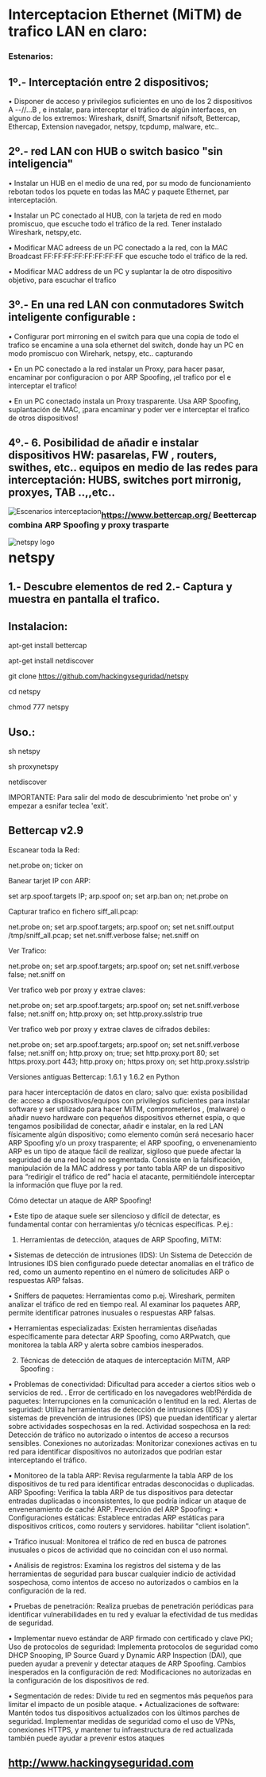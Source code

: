 # Interceptacion Ethernet (MiTM)  de trafico LAN en claro:

### Estenarios:

## 1º.- Interceptación entre 2 dispositivos; 

•	Disponer de acceso y privilegios suficientes en uno de los 2 dispositivos A --//...B , e instalar, para interceptar el tráfico de algún interfaces, en alguno de los extremos: Wireshark, dsniff, Smartsnif nifsoft, Bettercap, Ethercap, Extension navegador, netspy, tcpdump, malware, etc..

## 2º.- red LAN con HUB o switch basico "sin inteligencia"

•	Instalar un HUB en el medio de una red, por su modo de funcionamiento rebotan todos los pquete en todas las MAC y paquete Ethernet, par interceptación.

•	Instalar un PC conectado al HUB, con la tarjeta de red en modo promiscuo, que escuche todo el tráfico de la red. Tener instalado Wireshark, netspy,etc.

•	Modificar MAC adreess de un PC conectado a la red, con la MAC Broadcast FF:FF:FF:FF:FF:FF:FF:FF que escuche todo el tráfico de la red. 

•	Modificar MAC address de un PC y suplantar la de otro dispositivo objetivo, para escuchar el trafico 

## 3º.- En una red LAN con conmutadores Switch inteligente configurable :

•	Configurar port mirroning en el switch para que una copia de todo el trafico se encamine a una sola ethernet del switch, donde hay un PC en modo promiscuo con Wirehark, netspy, etc.. capturando

•	En un PC conectado a la red instalar un Proxy, para hacer pasar, encaminar por configuracion o por ARP Spoofing, ¡el trafico por el e interceptar el trafico!

•	En un PC conectado instala un Proxy trasparente. Usa ARP Spoofing, suplantación de MAC, ¡para encaminar y poder ver e interceptar el trafico de otros dispositivos!

## 4º.- 6.	Posibilidad de añadir e instalar dispositivos HW:  pasarelas, FW , routers, swithes, etc.. equipos en medio de las redes para interceptación: HUBS, switches port mirronig, proxyes, TAB ..,,etc..

<img style="float:left" alt="Escenarios interceptacion" src="https://github.com/hackingyseguridad/netspy/blob/master/MiTM.png">

### https://www.bettercap.org/ Beettercap combina ARP Spoofing y proxy trasparte

<img style="float:left" alt="netspy logo" src="https://github.com/hackingyseguridad/netspy/blob/master/netspy.png">

# netspy

## 1.- Descubre elementos de red 2.- Captura y muestra en pantalla el trafico.

## Instalacion:

apt-get install bettercap

apt-get install netdiscover

git clone https://github.com/hackingyseguridad/netspy

cd netspy

chmod 777 netspy

## Uso.:

sh netspy

sh proxynetspy

netdiscover

IMPORTANTE: Para salir del modo de descubrimiento 'net probe on' y empezar a esnifar teclea 'exit'.

## Bettercap v2.9

Escanear toda la Red:

net.probe on; ticker on

Banear tarjet IP con ARP:

set arp.spoof.targets IP; arp.spoof on; set arp.ban on; net.probe on

Capturar trafico en fichero siff_all.pcap:

net.probe on; set arp.spoof.targets; arp.spoof on; set net.sniff.output /tmp/sniff_all.pcap; set net.sniff.verbose false; net.sniff on

Ver Trafico:

net.probe on; set arp.spoof.targets; arp.spoof on; set net.sniff.verbose false; net.sniff on

Ver trafico web por proxy y extrae claves:

net.probe on; set arp.spoof.targets; arp.spoof on; set net.sniff.verbose false; net.sniff on; http.proxy on; set http.proxy.sslstrip true

Ver trafico web por proxy y extrae claves de cifrados debiles:

net.probe on; set arp.spoof.targets; arp.spoof on; set net.sniff.verbose false; net.sniff on; http.proxy on;  true; set http.proxy.port 80; set https.proxy.port 443; http.proxy on; https.proxy on; set http.proxy.sslstrip

Versiones antiguas Bettercap: 1.6.1 y 1.6.2 en Python


 para hacer interceptación de datos en claro; salvo que: exista  posibilidad  de: acceso a dispositivos/equipos con privilegios suficientes para instalar software y ser utilizado para hacer MiTM,  comprometerlos ,  (malware) o añadir nuevo hardware con pequeños dispositivos ethernet espía, o que tengamos posibilidad de conectar, añadir e instalar, en la red LAN físicamente algún dispositivo;  como elemento común será necesario   hacer ARP Spoofing y/o un proxy trasparente; el ARP spoofing, o envenenamiento ARP es un tipo de ataque fácil de realizar, sigiloso que puede afectar la seguridad de una red local no segmentada. Consiste en la falsificación, manipulación de la MAC address y por tanto tabla ARP de un dispositivo para “redirigir el tráfico de red” hacia el atacante, permitiéndole interceptar  la información que fluye por la red. 

Cómo detectar un ataque de ARP Spoofing!

•	Este tipo de ataque suele ser silencioso y difícil de detectar, es fundamental contar con herramientas y/o técnicas específicas. P.ej.:

1.	Herramientas de detección, ataques de ARP Spoofing, MiTM:

•	Sistemas de detección de intrusiones (IDS): Un Sistema de Detección de Intrusiones IDS bien configurado puede detectar anomalías en el tráfico de red, como un aumento repentino en el número de solicitudes ARP o respuestas ARP falsas.

•	Sniffers de paquetes: Herramientas como p.ej. Wireshark, permiten analizar el tráfico de red en tiempo real. Al examinar los paquetes ARP,  permite identificar patrones inusuales o respuestas ARP falsas.

•	Herramientas especializadas: Existen herramientas diseñadas específicamente para detectar ARP Spoofing, como ARPwatch, que monitorea la tabla ARP y alerta sobre cambios inesperados.

2.	Técnicas de detección de ataques de interceptación MiTM, ARP Spoofing : 

•	Problemas de conectividad: Dificultad para acceder a ciertos sitios web o servicios de red. .  Error de certificado en los navegadores web!Pérdida de paquetes: Interrupciones en la comunicación o lentitud en la red. Alertas de seguridad: Utiliza herramientas de detección de intrusiones (IDS) y sistemas de prevención de intrusiones (IPS) que puedan identificar y alertar sobre actividades sospechosas en la red. Actividad sospechosa en la red: Detección de tráfico no autorizado o intentos de acceso a recursos sensibles. Conexiones no autorizadas: Monitorizar conexiones activas en tu red para identificar dispositivos no autorizados que podrían estar interceptando el tráfico.

•	Monitoreo de la tabla ARP: Revisa regularmente la tabla ARP de los dispositivos de tu red para identificar entradas desconocidas o duplicadas. ARP Spoofing: Verifica la tabla ARP de tus dispositivos para detectar entradas duplicadas o inconsistentes, lo que podría indicar un ataque de envenenamiento de caché ARP. Prevención del ARP Spoofing: • Configuraciones estáticas: Establece entradas ARP estáticas para dispositivos críticos, como routers y servidores. habilitar "client isolation".

•	Tráfico inusual: Monitorea el tráfico de red en busca de patrones inusuales o picos de actividad que no coincidan con el uso normal.

•	Análisis de registros: Examina los registros del sistema y de las herramientas de seguridad para buscar cualquier indicio de actividad sospechosa, como intentos de acceso no autorizados o cambios en la configuración de la red.

•	Pruebas de penetración: Realiza pruebas de penetración periódicas para identificar vulnerabilidades en tu red y evaluar la efectividad de tus medidas de seguridad.

•	Implementar nuevo estándar de ARP firmado con certificado y clave PKI; Uso de protocolos de seguridad: Implementa protocolos de seguridad como DHCP Snooping, IP Source Guard y Dynamic ARP Inspection (DAI), que pueden ayudar a prevenir y detectar ataques de ARP Spoofing. Cambios inesperados en la configuración de red: Modificaciones no autorizadas en la configuración de los dispositivos de red.

•	Segmentación de redes: Divide tu red en segmentos más pequeños para limitar el impacto de un posible ataque. • Actualizaciones de software: Mantén todos tus dispositivos actualizados con los últimos parches de seguridad.  Implementar medidas de seguridad como el uso de VPNs, conexiones HTTPS, y mantener tu infraestructura de red actualizada también puede ayudar a prevenir estos ataques





## http://www.hackingyseguridad.com
